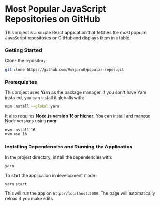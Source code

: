 
# Most Popular JavaScript Repositories on GitHub

This project is a simple React application that fetches the most popular JavaScript repositories on GitHub and displays them in a table.

### Getting Started

Clone the repository:

```bash
git clone https://github.com/VebjornG/popular-repos.git
```

### Prerequisites

This project uses **Yarn** as the package manager. If you don't have Yarn installed, you can install it globally with:

```bash
npm install --global yarn
```

It also requires **Node.js version 16 or higher**. You can install and manage Node versions using **nvm**:

```bash
nvm install 16
nvm use 16
```

### Installing Dependencies and Running the Application

In the project directory, install the dependencies with:

```bash
yarn
```

To start the application in development mode:

```bash
yarn start
```

This will run the app on `http://localhost:3000`. The page will automatically reload if you make edits.